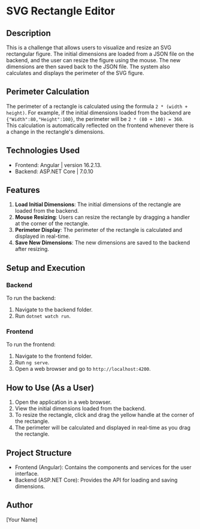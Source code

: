 # SVG Rectangle Editor

## Description
This is a challenge that allows users to visualize and resize an SVG rectangular figure. The initial dimensions are loaded from a JSON file on the backend, and the user can resize the figure using the mouse. The new dimensions are then saved back to the JSON file. The system also calculates and displays the perimeter of the SVG figure.

## Perimeter Calculation
The perimeter of a rectangle is calculated using the formula `2 * (width + height)`. For example, if the initial dimensions loaded from the backend are `{"Width":80,"Height":100}`, the perimeter will be `2 * (80 + 100) = 360`. This calculation is automatically reflected on the frontend whenever there is a change in the rectangle's dimensions.

## Technologies Used
- Frontend: Angular | version 16.2.13.
- Backend: ASP.NET Core | 7.0.10

## Features
1. **Load Initial Dimensions**: The initial dimensions of the rectangle are loaded from the backend.
2. **Mouse Resizing**: Users can resize the rectangle by dragging a handler at the corner of the rectangle.
3. **Perimeter Display**: The perimeter of the rectangle is calculated and displayed in real-time.
4. **Save New Dimensions**: The new dimensions are saved to the backend after resizing.

## Setup and Execution

### Backend
To run the backend:
1. Navigate to the backend folder.
2. Run `dotnet watch run`.

### Frontend
To run the frontend:
1. Navigate to the frontend folder.
2. Run `ng serve`.
3. Open a web browser and go to `http://localhost:4200`.

## How to Use (As a User)
1. Open the application in a web browser.
2. View the initial dimensions loaded from the backend.
3. To resize the rectangle, click and drag the yellow handle at the corner of the rectangle.
4. The perimeter will be calculated and displayed in real-time as you drag the rectangle.

## Project Structure
- Frontend (Angular): Contains the components and services for the user interface.
- Backend (ASP.NET Core): Provides the API for loading and saving dimensions.

## Author
[Your Name]
